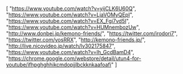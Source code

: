 [
	"https://www.youtube.com/watch?v=yijCLK6U60Q",
	"https://www.youtube.com/watch?v=LjaVOMyQEpI",
	"https://www.youtube.com/watch?v=EX_Fgi7vd5I",
	"https://www.youtube.com/watch?v=HUMnembozUw",
	"http://www.donbei.jp/kemono-friends/",
	"https://twitter.com/irodori7",
	"https://twitter.com/yosRRX",
	"http://kemono-friends.jp/",
	"http://live.nicovideo.jp/watch/lv302175847",
	"https://www.youtube.com/watch?v=lh_GcdBamD4",
	"https://chrome.google.com/webstore/detail/utun4-for-youtube/ifhpghghhikcmdopjjlbckknkaafoafi"
]
